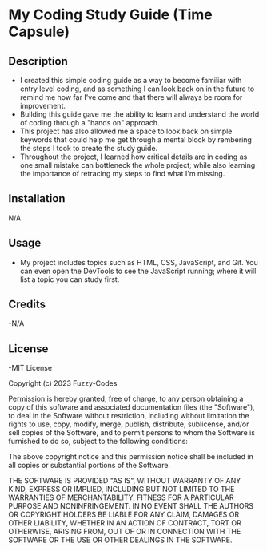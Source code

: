 # My Coding Study Guide (Time Capsule)

## Description

- I created this simple coding guide as a way to become familiar with entry level coding, and as something I can look back on in the future to remind me how far I've come and that there will always be room for improvement.
- Building this guide gave me the ability to learn and understand the world of coding through a "hands on" approach.
- This project has also allowed me a space to look back on simple keywords that could help me get through a mental block by rembering the steps I took to create the study guide.
- Throughout the project, I learned how critical details are in coding as one small mistake can bottleneck the whole project; while also learning the importance of retracing my steps to find what I'm missing.

## Installation

N/A

## Usage

- My project includes topics such as HTML, CSS, JavaScript, and Git. You can even open the DevTools to see the JavaScript running; where it will list a topic you can study first.

## Credits

-N/A

## License

-MIT License

Copyright (c) 2023 Fuzzy-Codes

Permission is hereby granted, free of charge, to any person obtaining a copy
of this software and associated documentation files (the "Software"), to deal
in the Software without restriction, including without limitation the rights
to use, copy, modify, merge, publish, distribute, sublicense, and/or sell
copies of the Software, and to permit persons to whom the Software is
furnished to do so, subject to the following conditions:

The above copyright notice and this permission notice shall be included in all
copies or substantial portions of the Software.

THE SOFTWARE IS PROVIDED "AS IS", WITHOUT WARRANTY OF ANY KIND, EXPRESS OR
IMPLIED, INCLUDING BUT NOT LIMITED TO THE WARRANTIES OF MERCHANTABILITY,
FITNESS FOR A PARTICULAR PURPOSE AND NONINFRINGEMENT. IN NO EVENT SHALL THE
AUTHORS OR COPYRIGHT HOLDERS BE LIABLE FOR ANY CLAIM, DAMAGES OR OTHER
LIABILITY, WHETHER IN AN ACTION OF CONTRACT, TORT OR OTHERWISE, ARISING FROM,
OUT OF OR IN CONNECTION WITH THE SOFTWARE OR THE USE OR OTHER DEALINGS IN THE
SOFTWARE.

